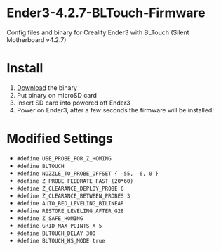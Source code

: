 # Ender3-4.2.7-BLTouch-Firmware
Config files and binary for Creality Ender3 with BLTouch (Silent Motherboard v4.2.7)

# Install
  1. [Download](https://github.com/sebastianrich18/Ender3-4.2.7-BLTouch-Firmware/releases/tag/v1.0) the binary
  2. Put binary on microSD card
  3. Insert SD card into powered off Ender3
  4. Power on Ender3, after a few seconds the firmware will be installed!

# Modified Settings
  * `#define USE_PROBE_FOR_Z_HOMING`
  * `#define BLTOUCH`
  * `#define NOZZLE_TO_PROBE_OFFSET { -55, -6, 0 }`
  * `#define Z_PROBE_FEEDRATE_FAST (20*60)`
  * `#define Z_CLEARANCE_DEPLOY_PROBE 6`
  * `#define Z_CLEARANCE_BETWEEN_PROBES 3`
  * `#define AUTO_BED_LEVELING_BILINEAR`
  * `#define RESTORE_LEVELING_AFTER_G28`
  * `#define Z_SAFE_HOMING`
  * `#define GRID_MAX_POINTS_X 5`
  * `#define BLTOUCH_DELAY 300`
  * `#define BLTOUCH_HS_MODE true`
  
